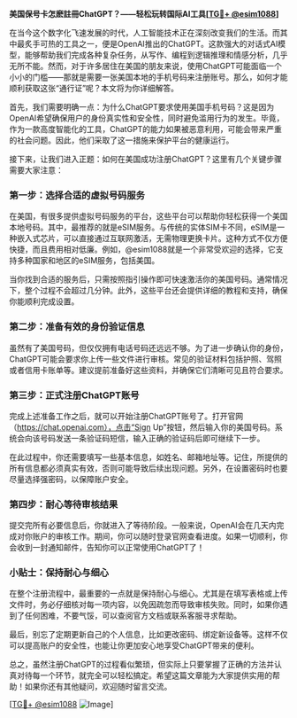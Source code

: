 **美国保号卡怎麽註冊ChatGPT？——轻松玩转国际AI工具[[TG💪+ @esim1088](https://t.me/s/esim1088)]**

在当今这个数字化飞速发展的时代，人工智能技术正在深刻改变我们的生活。而其中最炙手可热的工具之一，便是OpenAI推出的ChatGPT。这款强大的对话式AI模型，能够帮助我们完成各种复杂任务，从写作、编程到逻辑推理和情感分析，几乎无所不能。然而，对于许多居住在美国的朋友来说，使用ChatGPT可能面临一个小小的门槛——那就是需要一张美国本地的手机号码来注册账号。那么，如何才能顺利获取这张“通行证”呢？本文将为你详细解答。

首先，我们需要明确一点：为什么ChatGPT要求使用美国手机号码？这是因为OpenAI希望确保用户的身份真实性和安全性，同时避免滥用行为的发生。毕竟，作为一款高度智能化的工具，ChatGPT的能力如果被恶意利用，可能会带来严重的社会问题。因此，他们采取了这一措施来保护平台的健康运行。

接下来，让我们进入正题：如何在美国成功注册ChatGPT？这里有几个关键步骤需要大家注意：

### **第一步：选择合适的虚拟号码服务**
在美国，有很多提供虚拟号码服务的平台，这些平台可以帮助你轻松获得一个美国本地号码。其中，最推荐的就是eSIM服务。与传统的实体SIM卡不同，eSIM是一种嵌入式芯片，可以直接通过互联网激活，无需物理更换卡片。这种方式不仅方便快捷，而且费用相对低廉。例如，@esim1088就是一个非常受欢迎的选择，它支持多种国家和地区的eSIM服务，包括美国。

当你找到合适的服务后，只需按照指引操作即可快速激活你的美国号码。通常情况下，整个过程不会超过几分钟。此外，这些平台还会提供详细的教程和支持，确保你能顺利完成设置。

### **第二步：准备有效的身份验证信息**
虽然有了美国号码，但仅仅拥有电话号码还远远不够。为了进一步确认你的身份，ChatGPT可能会要求你上传一些文件进行审核。常见的验证材料包括护照、驾照或者信用卡账单等。建议提前准备好这些资料，并确保它们清晰可见且符合要求。

### **第三步：正式注册ChatGPT账号**
完成上述准备工作之后，就可以开始注册ChatGPT账号了。打开官网（https://chat.openai.com），点击“Sign Up”按钮，然后输入你的美国号码。系统会向该号码发送一条验证码短信，输入正确的验证码后即可继续下一步。

在此过程中，你还需要填写一些基本信息，如姓名、邮箱地址等。记住，所提供的所有信息都必须真实有效，否则可能导致后续出现问题。另外，在设置密码时也要尽量选择强密码，以保障账户安全。

### **第四步：耐心等待审核结果**
提交完所有必要信息后，你就进入了等待阶段。一般来说，OpenAI会在几天内完成对你账户的审核工作。期间，你可以随时登录官网查看进度。如果一切顺利，你会收到一封通知邮件，告知你可以正常使用ChatGPT了！

### **小贴士：保持耐心与细心**
在整个注册流程中，最重要的一点就是保持耐心与细心。尤其是在填写表格或上传文件时，务必仔细核对每一项内容，以免因疏忽而导致审核失败。同时，如果你遇到了任何困难，不要气馁，可以查阅官方文档或联系客服寻求帮助。

最后，别忘了定期更新自己的个人信息，比如更改密码、绑定新设备等。这样不仅可以提高账户的安全性，也能让你更加安心地享受ChatGPT带来的便利。

总之，虽然注册ChatGPT的过程看似繁琐，但实际上只要掌握了正确的方法并认真对待每一个环节，就完全可以轻松搞定。希望这篇文章能为大家提供实用的帮助！如果你还有其他疑问，欢迎随时留言交流。

[[TG💪+ @esim1088](https://t.me/s/esim1088) ![Image](https://i.postimg.cc/4NQfJmqS/Snipaste-2025-05-13-00-14-12.png)]